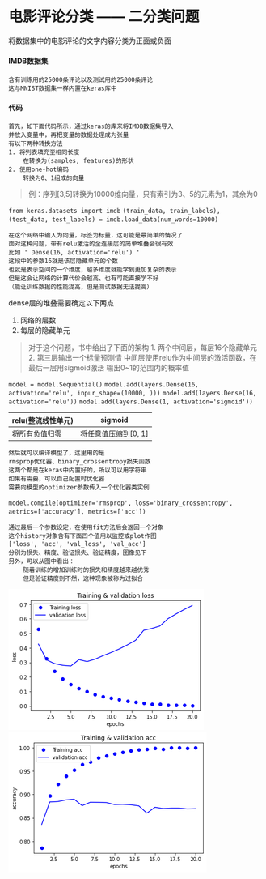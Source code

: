 # 电影评论分类 —— 二分类问题
将数据集中的电影评论的文字内容分类为正面或负面

#### IMDB数据集
    含有训练用的25000条评论以及测试用的25000条评论
    这与MNIST数据集一样内置在keras库中

#### 代码
    首先，如下面代码所示，通过keras的库来将IMDB数据集导入
    并放入变量中，再把变量的数据处理成为张量
    有以下两种转换方法
    1. 将列表填充至相同长度
        在转换为(samples, features)的形状
    2. 使用one-hot编码
        转换为0、1组成的向量

>例：序列[3,5]转换为10000维向量，只有索引为3、5的元素为1，其余为0

`from keras.datasets import imdb`
`(train_data, train_labels), (test_data, test_labels) = imdb.load_data(num_words=10000)`

    在这个网络中输入为向量，标签为标量，这可能是最简单的情况了
    面对这种问题，带有relu激活的全连接层的简单堆叠会很有效
    比如 ' Dense(16, activation='relu') '
    这段中的参数16就是该层隐藏单元的个数
    也就是表示空间的一个维度，越多维度就能学到更加复杂的表示
    但是这会让网络的计算代价会越高、也有可能直接学不好
    （能让训练数据的性能提高，但是测试数据无法提高）

dense层的堆叠需要确定以下两点
1. 网络的层数
2. 每层的隐藏单元
>对于这个问题，书中给出了下面的架构
    1. 两个中间层，每层16个隐藏单元
    2. 第三层输出一个标量预测情
    中间层使用relu作为中间层的激活函数，在最后一层用sigmoid激活
    输出0~1的范围内的概率值

`model = model.Sequential()`
`model.add(layers.Dense(16, activation='relu', inpur_shape=(10000, )))`
`model.add(layers.Dense(16, activation='relu'))`
`model.add(layers.Dense(1, activation='sigmoid'))`

| relu(整流线性单元) | sigmoid |
|----|----|
|将所有负值归零|将任意值压缩到[0, 1]|

    然后就可以编译模型了，这里用的是
    rmsprop优化器、binary_crossentropy损失函数
    这两个都是在keras中内置好的，所以可以用字符串
    如果有需要，可以自己配置时优化器
    需要向模型的optimizer参数传入一个优化器类实例

`model.compile(optimizer='rmsprop',
            loss='binary_crossentropy',
            aetrics=['accuracy'],
            metrics=['acc'])`

    通过最后一个参数设定，在使用fit方法后会返回一个对象
    这个history对象含有下面四个值用以监控或plot作图
    ['loss', 'acc', 'val_loss', 'val_acc']
    分别为损失、精度、验证损失、验证精度，图像见下
    另外，可以从图中看出：
        随着训练的增加训练时的损失和精度越来越优秀
        但是验证精度则不然，这种现象被称为过拟合

![loss 图像](https://github.com/murasaki2004/keras_note/blob/main/images/2A_T%26Vloss.png)
![acc 图像](https://github.com/murasaki2004/keras_note/blob/main/images/2A_T%26Vacc.png)